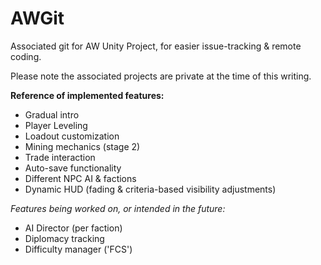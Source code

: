 # AWGit
Associated git for AW Unity Project, for easier issue-tracking & remote coding.

Please note the associated projects are private at the time of this writing.

**Reference of implemented features:**
- Gradual intro
- Player Leveling
- Loadout customization
- Mining mechanics (stage 2)
- Trade interaction
- Auto-save functionality
- Different NPC AI & factions
- Dynamic HUD (fading & criteria-based visibility adjustments)

_Features being worked on, or intended in the future:_
- AI Director (per faction)
- Diplomacy tracking
- Difficulty manager ('FCS')

